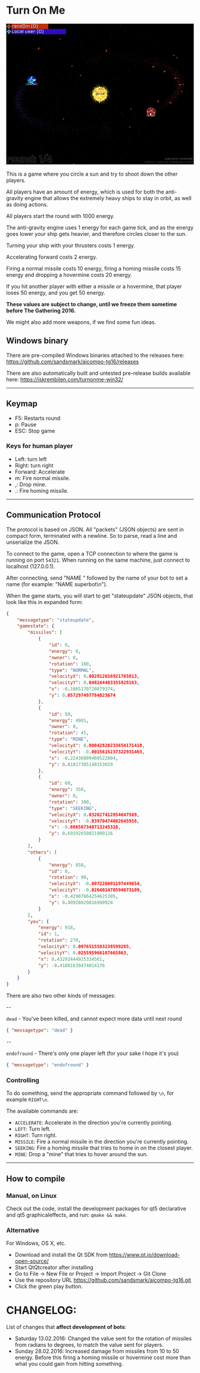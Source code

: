 Turn On Me
============

![screenshot](/screenshot.png)

This is a game where you circle a sun and try to shoot down the other players.

All players have an amount of energy, which is used for both the anti-gravity engine that allows the extremely heavy ships to stay in orbit, as well as doing actions.

All players start the round with 1000 energy.

The anti-gravity engine uses 1 energy for each game tick, and as the energy goes lower your ship gets heavier, and therefore circles closer to the sun.

Turning your ship with your thrusters costs 1 energy.

Accelerating forward costs 2 energy.

Firing a normal missile costs 10 energy, firing a homing missile costs 15 energy and dropping a hovermine costs 20 energy.

If you hit another player with either a missile or a hovermine, that player loses 50 energy, and you get 50 energy.

**These values are subject to change, until we freeze them sometime before The Gathering 2016.**

We might also add more weapons, if we find some fun ideas.

## Windows binary

There are pre-compiled Windows binaries attached to the releases here: https://github.com/sandsmark/aicompo-tg16/releases

There are also automatically built and untested pre-release builds available here: https://iskrembilen.com/turnonme-win32/

---

## Keymap

 * F5: Restarts round
 * p: Pause
 * ESC: Stop game

### Keys for human player

 * Left: turn left
 * Right: turn right
 * Forward: Accelerate
 * m: Fire normal missile.
 * ,: Drop mine.
 * .: Fire homing missile.

---


## Communication Protocol

The protocol is based on JSON. All "packets" (JSON objects) are sent in compact form, terminated with a newline. So to parse, read a line and unserialize the JSON.

To connect to the game, open a TCP connection to where the game is running on port `54321`. When running on the same machine, just connect to localhost (127.0.0.1).

After connecting, send "NAME " followed by the name of your bot to set a name (for example: "NAME superbot\n").

When the game starts, you will start to get "stateupdate" JSON objects, that look like this in expanded form:

```JSON
{
    "messagetype": "stateupdate",
    "gamestate": {
        "missiles": [
            {
                "id": 0,
                "energy": 0,
                "owner": 0,
                "rotation": 180,
                "type": "NORMAL",
                "velocityX": 0.002812616921765813,
                "velocityY": 0.048244483355828163,
                "x": -0.1065170720879374,
                "y": 0.057297497784823674
            },
            {
                "id": 50,
                "energy": 4981,
                "owner": 0,
                "rotation": 45,
                "type": "MINE",
                "velocityX": 0.00042820233654171418,
                "velocityY": -0.0015615237322931463,
                "x": -0.22436009460522804,
                "y": 0.81817305140153029
            },
            {
                "id": 60,
                "energy": 350,
                "owner": 0,
                "rotation": 300,
                "type": "SEEKING",
                "velocityX": 0.032627412854647569,
                "velocityY": -0.03970474002645958,
                "x": -0.086567348713245326,
                "y": 0.69192650021900126
            }
        ],
        "others": [
            {
                "energy": 858,
                "id": 0,
                "rotation": 90,
                "velocityX": -0.007226001197449654,
                "velocityY": -0.026401470594673109,
                "x": -0.42907664254625305,
                "y": 0.40928029816990924
            }
        ],
        "you": {
            "energy": 918,
            "id": 1,
            "rotation": 270,
            "velocityX": 0.0076515503238599285,
            "velocityY": 0.025595966187665863,
            "x": 0.43292444925334561,
            "y": -0.41881639474014176
        }
    }
}
```

There are also two other kinds of messages:

--

`dead` - You've been killed, and cannot expect more data until next round

```JSON
{ "messagetype": "dead" }
```   

--

`endofround` - There's only one player left (for your sake I hope it's you)

```JSON
{ "messagetype": "endofround" }
```

### Controlling

To do something, send the appropriate command followed by `\n`, for example `RIGHT\n`.

The available commands are:

 * `ACCELERATE`: Accelerate in the direction you're currently pointing.
 * `LEFT`: Turn left.
 * `RIGHT`: Turn right.
 * `MISSILE`: Fire a normal missile in the direction you're currently pointing.
 * `SEEKING`: Fire a homing missile that tries to home in on the closest player.
 * `MINE`: Drop a "mine" that tries to hover around the sun.

---

## How to compile

### Manual, on Linux

Check out the code, install the development packages for qt5 declarative and qt5 graphicaleffects, and run: `qmake && make`.

### Alternative

For Windows, OS X, etc.

 * Download and install the Qt SDK from https://www.qt.io/download-open-source/
 * Start QtQtcreator after installing
 * Go to File -> New File or Project -> Import Project -> Git Clone
 * Use the repository URL https://github.com/sandsmark/aicompo-tg16.git
 * Click the green play button.

CHANGELOG:
=========

List of changes that **affect development of bots**:

 * Saturday 13.02.2016: Changed the value sent for the rotation of missiles from radians to degrees, to match the value sent for players.
 * Sunday 28.02.2016: Increased damage from missiles from 10 to 50 energy. Before this firing a homing missile or hovermine cost more than what you could gain from hitting something.

